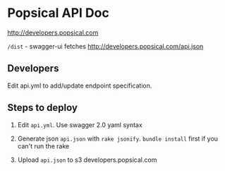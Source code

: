 # Popsical API Doc

http://developers.popsical.com

`/dist` - swagger-ui fetches http://developers.popsical.com/api.json

## Developers

Edit api.yml to add/update endpoint specification.

## Steps to deploy

1. Edit `api.yml`. Use swagger 2.0 yaml syntax

2. Generate json `api.json` with `rake jsonify`. `bundle install` first if you can't run the rake

3. Upload `api.json` to s3 developers.popsical.com